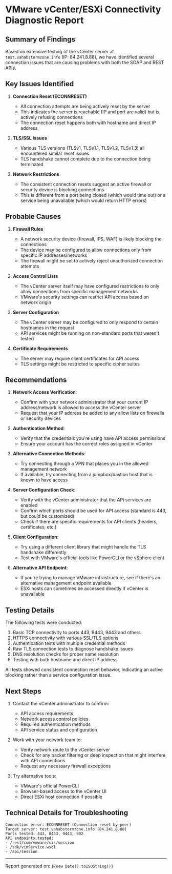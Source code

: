 # VMware vCenter/ESXi Connectivity Diagnostic Report

## Summary of Findings
Based on extensive testing of the vCenter server at `test.vahabstormzone.info` (IP: 84.241.8.88), we have identified several connection issues that are causing problems with both the SOAP and REST APIs.

## Key Issues Identified

1. **Connection Reset (ECONNRESET)**
   - All connection attempts are being actively reset by the server
   - This indicates the server is reachable (IP and port are valid) but is actively refusing connections
   - The connection reset happens both with hostname and direct IP address

2. **TLS/SSL Issues**
   - Various TLS versions (TLSv1, TLSv1.1, TLSv1.2, TLSv1.3) all encountered similar reset issues
   - TLS handshake cannot complete due to the connection being terminated

3. **Network Restrictions**
   - The consistent connection resets suggest an active firewall or security device is blocking connections
   - This is different from a port being closed (which would time out) or a service being unavailable (which would return HTTP errors)

## Probable Causes

1. **Firewall Rules**
   - A network security device (firewall, IPS, WAF) is likely blocking the connections
   - The device may be configured to allow connections only from specific IP addresses/networks
   - The firewall might be set to actively reject unauthorized connection attempts

2. **Access Control Lists**
   - The vCenter server itself may have configured restrictions to only allow connections from specific management networks
   - VMware's security settings can restrict API access based on network origin

3. **Server Configuration**
   - The vCenter server may be configured to only respond to certain hostnames in the request
   - API services might be running on non-standard ports that weren't tested

4. **Certificate Requirements**
   - The server may require client certificates for API access
   - TLS settings might be restricted to specific cipher suites

## Recommendations

1. **Network Access Verification**:
   - Confirm with your network administrator that your current IP address/network is allowed to access the vCenter server
   - Request that your IP address be added to any allow lists on firewalls or security devices

2. **Authentication Method**:
   - Verify that the credentials you're using have API access permissions
   - Ensure your account has the correct roles assigned in vCenter

3. **Alternative Connection Methods**:
   - Try connecting through a VPN that places you in the allowed management network
   - If available, try connecting from a jumpbox/bastion host that is known to have access

4. **Server Configuration Check**:
   - Verify with the vCenter administrator that the API services are enabled
   - Confirm which ports should be used for API access (standard is 443, but could be customized)
   - Check if there are specific requirements for API clients (headers, certificates, etc.)

5. **Client Configuration**:
   - Try using a different client library that might handle the TLS handshake differently
   - Test with VMware's official tools like PowerCLI or the vSphere client

6. **Alternative API Endpoint**:
   - If you're trying to manage VMware infrastructure, see if there's an alternative management endpoint available
   - ESXi hosts can sometimes be accessed directly if vCenter is unavailable

## Testing Details

The following tests were conducted:

1. Basic TCP connectivity to ports 443, 8443, 9443 and others
2. HTTPS connectivity with various SSL/TLS options
3. Authentication tests with multiple credential methods
4. Raw TLS connection tests to diagnose handshake issues
5. DNS resolution checks for proper name resolution
6. Testing with both hostname and direct IP address

All tests showed consistent connection reset behavior, indicating an active blocking rather than a service configuration issue.

## Next Steps

1. Contact the vCenter administrator to confirm:
   - API access requirements
   - Network access control policies
   - Required authentication methods
   - API service status and configuration

2. Work with your network team to:
   - Verify network route to the vCenter server
   - Check for any packet filtering or deep inspection that might interfere with API connections
   - Request any necessary firewall exceptions

3. Try alternative tools:
   - VMware's official PowerCLI
   - Browser-based access to the vCenter UI
   - Direct ESXi host connection if possible

## Technical Details for Troubleshooting

```
Connection error: ECONNRESET (Connection reset by peer)
Target server: test.vahabstormzone.info (84.241.8.88)
Ports tested: 443, 8443, 9443, 902
API endpoints tested: 
- /rest/com/vmware/cis/session
- /sdk/vimService.wsdl
- /api/session
```

---

Report generated on: `${new Date().toISOString()}` 